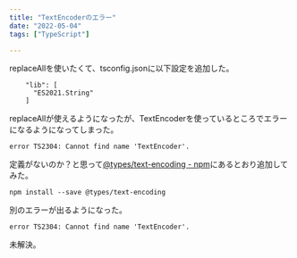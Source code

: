 ```yaml
---
title: "TextEncoderのエラー"
date: "2022-05-04"
tags: ["TypeScript"]

---
```


replaceAllを使いたくて、tsconfig.jsonに以下設定を追加した。
```
    "lib": [
      "ES2021.String"
    ]
```

replaceAllが使えるようになったが、TextEncoderを使っているところでエラーになるようになってしまった。
```
error TS2304: Cannot find name 'TextEncoder'.
```
定義がないのか？と思って[@types/text-encoding - npm](https://www.npmjs.com/package/@types/text-encoding)にあるとおり追加してみた。
```
npm install --save @types/text-encoding
```
別のエラーが出るようになった。
```
error TS2304: Cannot find name 'TextEncoder'.
```
未解決。
